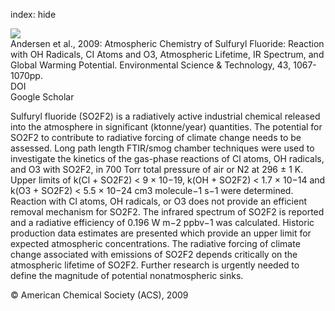 index: hide

<div class="Citation">
    <div class="Citation-thumb CitationThumb-linked"  data-href="https://doi.org/10.1021/es802439f">
      <img src="https://static.claimspace.cloud/climate-study-static/refs/thumbs/8/Andersen_et_al_2009-thumb.png" />
    </div>

  <div class="Citation-body">
    <div class="Citation-text">Andersen et al., 2009: Atmospheric Chemistry of Sulfuryl Fluoride: Reaction with OH Radicals, CI Atoms and O3, Atmospheric Lifetime, IR Spectrum, and Global Warming Potential. <span class="Article-journal">Environmental Science & Technology, </span><span class="Article-volume">43, </span>1067-1070pp.</div>
    <div class="Citation-links">
      <div class="CitationLink" data-href="https://doi.org/10.1021/es802439f">
        <div class="CitationLink-icon CitationLink-Doi"></div>
        <div class="CitationLink-text">DOI</div>
      </div>
      <div class="CitationLink" data-href="https://scholar.google.com/scholar?q=10.1021/es802439f">
        <div class="CitationLink-icon CitationLink-Scholar"></div>
        <div class="CitationLink-text">Google Scholar</div>
      </div>
    </div>
  </div>
</div>

Sulfuryl fluoride (SO2F2) is a radiatively active industrial chemical released into the atmosphere in significant (ktonne/year) quantities. The potential for SO2F2 to contribute to radiative forcing of climate change needs to be assessed. Long path length FTIR/smog chamber techniques were used to investigate the kinetics of the gas-phase reactions of Cl atoms, OH radicals, and O3 with SO2F2, in 700 Torr total pressure of air or N2 at 296 ± 1 K. Upper limits of k(Cl + SO2F2) < 9 × 10−19, k(OH + SO2F2) < 1.7 × 10−14 and k(O3 + SO2F2) < 5.5 × 10−24 cm3 molecule−1 s−1 were determined. Reaction with Cl atoms, OH radicals, or O3 does not provide an efficient removal mechanism for SO2F2. The infrared spectrum of SO2F2 is reported and a radiative efficiency of 0.196 W m−2 ppbv−1 was calculated. Historic production data estimates are presented which provide an upper limit for expected atmospheric concentrations. The radiative forcing of climate change associated with emissions of SO2F2 depends critically on the atmospheric lifetime of SO2F2. Further research is urgently needed to define the magnitude of potential nonatmospheric sinks.

<div class="Citation-copy">
&copy; American Chemical Society (ACS), 2009
</div>